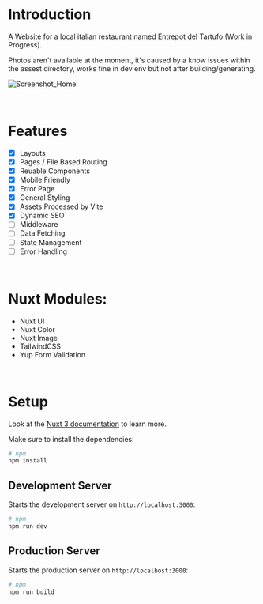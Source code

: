 # Introduction

A Website for a local italian restaurant named Entrepot del Tartufo (Work in Progress).

Photos aren't available at the moment, it's caused by a know issues within the assest directory, works fine in dev env but not after building/generating.

![Screenshot_Home](https://github.com/BeraSenol/Website-Entrepot-Del-Tartufo/blob/1c1ff126b9dcec9714b05cce1b5de798b518dd1b/readme/screenshot_home.png)

<br>

# Features

- [x] Layouts
- [x] Pages / File Based Routing
- [x] Reuable Components
- [x] Mobile Friendly
- [x] Error Page
- [x] General Styling
- [x] Assets Processed by Vite
- [x] Dynamic SEO
- [ ] Middleware
- [ ] Data Fetching
- [ ] State Management
- [ ] Error Handling

<br>

# Nuxt Modules:

- Nuxt UI
- Nuxt Color
- Nuxt Image
- TailwindCSS
- Yup Form Validation

<br>

# Setup

Look at the [Nuxt 3 documentation](https://nuxt.com/docs/getting-started/introduction) to learn more.

Make sure to install the dependencies:

```bash
# npm
npm install
```

## Development Server

Starts the development server on `http://localhost:3000`:

```bash
# npm
npm run dev
```

## Production Server

Starts the production server on `http://localhost:3000`:

```bash
# npm
npm run build
```
